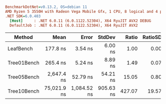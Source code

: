 ``` ini

BenchmarkDotNet=v0.13.2, OS=debian 11
AMD Ryzen 5 3550H with Radeon Vega Mobile Gfx, 1 CPU, 8 logical and 4 physical cores
.NET SDK=6.0.403
  [Host]     : .NET 6.0.11 (6.0.1122.52304), X64 RyuJIT AVX2 DEBUG
  DefaultJob : .NET 6.0.11 (6.0.1122.52304), X64 RyuJIT AVX2


```
|      Method |        Mean |       Error |    StdDev |  Ratio | RatioSD |
|------------ |------------:|------------:|----------:|-------:|--------:|
|   LeafBench |    177.8 ns |     3.54 ns |   6.00 ns |   1.00 |    0.00 |
| Tree01Bench |    265.4 ns |     5.24 ns |   8.89 ns |   1.49 |    0.07 |
| Tree05Bench |  2,647.4 ns |    52.79 ns |  54.21 ns |  15.05 |    0.80 |
| Tree10Bench | 75,021.9 ns | 1,084.52 ns | 905.63 ns | 427.07 |   19.57 |
